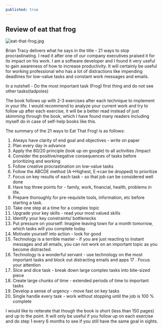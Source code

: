 ```yaml
---
published: true
---
```

## Review of eat that frog

![eat-that-frog.jpg]({{site.baseurl}}/images/eat-that-frog.jpg)

Brian Tracy delivers what he says in the title - 21 ways to stop procrastinating. I read it after one of our company executives praised it for its impact on his work. I am a software developer and I found it very useful to gain awareness of how to increase productivity. It will certainly be useful for working professional who has a lot of distractions like impending deadlines for low-value tasks and constant work messages and emails.

In a nutshell - Do the most important task (Frog) first thing and do not see other tasks(tadpoles)

The book follows up with 2-3 exercises after each technique to implement in your life. I would recommend to analyze your current work and try to follow up after each exercise, it will be a better read instead of just skimming through the book, which I have found many readers including myself do in case of self-help books like this.

The summary of the 21 ways to Eat That Frog! is as follows:
1. Always have clarity of end goal and objectives - write on paper
2. Plan every day in advance
3. Apply the 80/20 principle (look up on google) to all activities /Impact
4. Consider the positive/negative consequences of tasks before prioritizing and working
5. Follow creative procrastination on low-value tasks
6. Follow the ABCDE method (A->Highest, E->can be dropped) to prioritize
7. Focus on key results of each task - so that job can be considered well done
8. Have top three points for - family, work, financial, health, problems in life.
9. Prepare thoroughly for pre-requisite tools, information, etc before starting a task.
10. Take one step at a time for a complex topic
11. Upgrade your key skills - read your most valued skills
12. Identify your key constraints/ bottlenecks
13. Put pressure on yourself: Imagine leaving town for a month tomorrow, which tasks will you complete today
14. Motivate yourself into action - look for good
15. Technology is a terrible master - if you are just reacting to instant messages and all emails, you can not work on an important topic as you become distracted.
16. Technology is a wonderful servant - use technology on the most important tasks and block out distracting emails and apps
17 . Focus your attention
18. Slice and dice task - break down large complex tasks into bite-sized piece
19. Create large chunks of time - extended periods of time to important tasks
20. Develop a sense of urgency - move fast on key tasks
21. Single handle every task - work without stopping until the job is 100 % complete

I would like to reiterate that though the book is short (less than 150 pages) and up to the point. It will only be useful if you follow up on each exercise and do step 1 every 6 months to see if you still have the same goal in sights.
